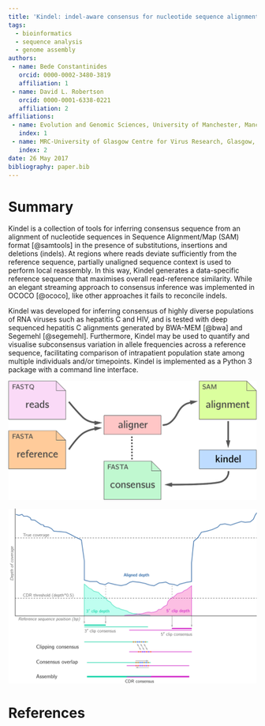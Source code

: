 ```yaml
---
title: 'Kindel: indel-aware consensus for nucleotide sequence alignments'
tags:
  - bioinformatics
  - sequence analysis
  - genome assembly 
authors:
 - name: Bede Constantinides
   orcid: 0000-0002-3480-3819
   affiliation: 1
 - name: David L. Robertson
   orcid: 0000-0001-6338-0221
   affiliation: 2
affiliations:
 - name: Evolution and Genomic Sciences, University of Manchester, Manchester, UK
   index: 1
 - name: MRC-University of Glasgow Centre for Virus Research, Glasgow, UK
   index: 2
date: 26 May 2017
bibliography: paper.bib
---
```



# Summary

Kindel is a collection of tools for inferring consensus sequence from an alignment of nucleotide sequences in Sequence Alignment/Map (SAM) format [@samtools] in the presence of substitutions, insertions and deletions (indels). At regions where reads deviate sufficiently from the reference sequence, partially unaligned sequence context is used to perform local reassembly. In this way, Kindel generates a data-specific reference sequence that maximises overall read-reference similarity. While an elegant streaming approach to consensus inference was implemented in OCOCO [@ococo], like other approaches it fails to reconcile indels.

Kindel was developed for inferring consensus of highly diverse populations of RNA viruses such as hepatitis C and HIV, and is tested with deep sequenced hepatitis C alignments generated by BWA-MEM [@bwa] and Segemehl [@segemehl]. Furthermore, Kindel may be used to quantify and visualise subconsensus variation in allele frequencies across a reference sequence, facilitating comparison of intrapatient population state among multiple individuals and/or timepoints. Kindel is implemented as a Python 3 package with a command line interface.


![Usage overview.](kindelflow.png)


![Local reassembly of clip-dominant regions (CDRs). Leveraging partially aligned reads, consensus can be accurately inferred across unrepresentative and poorly covered regions of reference sequence.](cdrs.png)


# References
